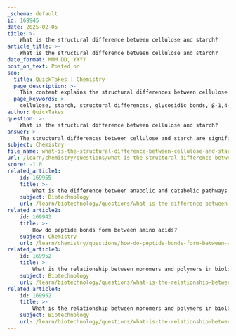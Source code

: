 ```yaml
---
_schema: default
id: 169945
date: 2025-02-05
title: >-
    What is the structural difference between cellulose and starch?
article_title: >-
    What is the structural difference between cellulose and starch?
date_format: MMM DD, YYYY
post_on_text: Posted on
seo:
  title: QuickTakes | Chemistry
  page_description: >-
    This content explains the structural differences between cellulose and starch, focusing on glycosidic bonds, molecular configurations, and physical properties that influence their functions in biological systems.
  page_keywords: >-
    cellulose, starch, structural differences, glycosidic bonds, β-1,4-glycosidic bonds, α-1,4-glycosidic bonds, amylose, amylopectin, molecular configuration, hydrogen bonding, physical properties, insolubility, energy storage, plant cell walls, digestion
author: QuickTakes
question: >-
    What is the structural difference between cellulose and starch?
answer: >-
    The structural differences between cellulose and starch are significant and stem from the types of glycosidic bonds that link the glucose units in each polymer, as well as their overall configurations.\n\n1. **Glycosidic Bonds**:\n   - **Cellulose**: It is composed of glucose units linked by β-1,4-glycosidic bonds. This means that the hydroxyl group (-OH) on the first carbon of one glucose unit is oriented above the plane of the ring, while the fourth carbon of the next glucose unit is oriented below, resulting in a linear and rigid structure.\n   - **Starch**: Starch consists of two components: amylose and amylopectin. Amylose is primarily made up of α-1,4-glycosidic bonds, which allows it to form a coiled structure. Amylopectin, on the other hand, has a branched structure due to α-1,6-glycosidic bonds at the branching points.\n\n2. **Molecular Configuration**:\n   - **Cellulose**: The linear arrangement of glucose units in cellulose allows for extensive hydrogen bonding between adjacent chains, which contributes to its strength and insolubility in water. The structure resembles a straight chain, making it suitable for providing structural support in plant cell walls.\n   - **Starch**: The coiled and branched structure of starch makes it more flexible and soluble in water, particularly in hot water, where it can form a colloidal suspension. This property is advantageous for its role as an energy storage molecule in plants.\n\n3. **Physical Properties**:\n   - **Cellulose**: Due to its rigid structure and extensive hydrogen bonding, cellulose is insoluble in water and most organic solvents, making it a tough fiber that provides structural integrity to plant cells.\n   - **Starch**: In contrast, starch is soluble in warm water and can be easily digested by enzymes, making it an efficient energy source for organisms.\n\nIn summary, the key structural differences between cellulose and starch lie in the type of glycosidic bonds (β-1,4 in cellulose vs. α-1,4 and α-1,6 in starch), the linear versus coiled/branched configurations, and their resulting physical properties, which dictate their functions in biological systems.
subject: Chemistry
file_name: what-is-the-structural-difference-between-cellulose-and-starch.md
url: /learn/chemistry/questions/what-is-the-structural-difference-between-cellulose-and-starch
score: -1.0
related_article1:
    id: 169955
    title: >-
        What is the difference between anabolic and catabolic pathways in metabolism?
    subject: Biotechnology
    url: /learn/biotechnology/questions/what-is-the-difference-between-anabolic-and-catabolic-pathways-in-metabolism
related_article2:
    id: 169943
    title: >-
        How do peptide bonds form between amino acids?
    subject: Chemistry
    url: /learn/chemistry/questions/how-do-peptide-bonds-form-between-amino-acids
related_article3:
    id: 169952
    title: >-
        What is the relationship between monomers and polymers in biological molecules?
    subject: Biotechnology
    url: /learn/biotechnology/questions/what-is-the-relationship-between-monomers-and-polymers-in-biological-molecules
related_article4:
    id: 169952
    title: >-
        What is the relationship between monomers and polymers in biological molecules?
    subject: Biotechnology
    url: /learn/biotechnology/questions/what-is-the-relationship-between-monomers-and-polymers-in-biological-molecules
---
```


&nbsp;